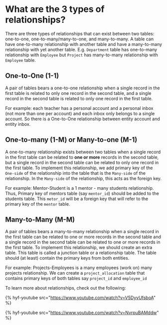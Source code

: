 # What are the 3 types of relationships?

There are three types of relationships that can exist between two tables:
one-to-one, one-to-many/many-to-one, and many-to-many. A table can have one-to-many relationship with another table and have a many-to-many relationship with yet another table. E.g. `Department` table has one-to-many relationship with `Employee` but `Project` has many-to-many relationship with `Employee` table.

## One-to-One (1-1)

A pair of tables bears a one-to-one relationship when a single record in the first table is related to only one record in the second table, and a single record in the second table is related to only one record in the first table.

For example: each teacher has a personal account and a personal inbox (not more than one per account) and each inbox only belongs to a single account. So there is a One-to-One relationship between entity account and entity inbox.

## One-to-many (1-M) or Many-to-one (M-1)

A one-to-many relationship exists between two tables when a single record in the first table can be related to **one or more** records in the second table, but a single record in the second table can be related to only one record in the first table. To implement this
relationship, we add primary key of the `One-side` of the relationship into the table that is the `Many-side` of the relationship. In the `Many-side` of the relationship, this acts as the foreign key.

For example: Mentor-Student is a 1 mentor - many students relationship. Thus, Primary key of mentors table (say `mentor_id`) should be added to the students table. This `metor_id` will be a foreign key that will refer to the primary key of the `mentor` table.

## Many-to-Many (M-M)

A pair of tables bears a many-to-many relationship when a single record in the first table can be related to one or more records in the second table and a single record in the second table can be related to one or more records in the first table. To implement this relationship, we should create an extra table. This table is called a junction table or a relationship table. The table should (at least) contain the primary keys from both entities.

For example: Projects-Employees is a many employees (work on) many projects relationship. We can create a `project_allocation` table that contains primary keys of both tables say `project_id` and `employee_id`

To learn more about relationships, check out the following:

{% hyf-youtube src="https://www.youtube.com/watch?v=V5DyvUfsboA" %}

{% hyf-youtube src="https://www.youtube.com/watch?v=NvrpuBAMddw" %}
